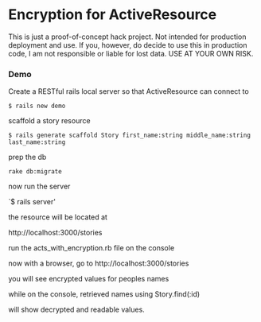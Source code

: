 Encryption for ActiveResource
====================================================

This is just a proof-of-concept hack project.
Not intended for production deployment and use.
If you, however, do decide to use this in production code,
I am not responsible or liable for lost data.
USE AT YOUR OWN RISK.

### Demo

Create a RESTful rails local server so that ActiveResource can connect to 

`$ rails new demo`

scaffold a story resource

`$ rails generate scaffold Story first_name:string middle_name:string last_name:string`

prep the db

`rake db:migrate`

now run the server

`$ rails server'

the resource will be located at
 
http://localhost:3000/stories

run the acts_with_encryption.rb file on the console

now with a browser, go to http://localhost:3000/stories

you will see encrypted values for peoples names

while on the console, retrieved names using Story.find(:id)

will show decrypted and readable values. 